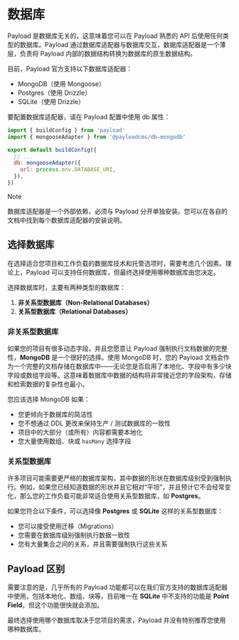 # 数据库

Payload 是数据库无关的，这意味着您可以在 Payload 熟悉的 API 后使用任何类型的数据库。Payload 通过数据库适配器与数据库交互，数据库适配器是一个薄层，负责将 Payload 内部的数据结构转换为数据库的原生数据结构。

目前，Payload 官方支持以下数据库适配器：

- MongoDB（使用 Mongoose）
- Postgres（使用 Drizzle）
- SQLite（使用 Drizzle）

要配置数据库适配器，请在 Payload 配置中使用 db 属性：

```javascript
import { buildConfig } from 'payload'
import { mongooseAdapter } from '@payloadcms/db-mongodb'

export default buildConfig({
  // ...
  db: mongooseAdapter({
    url: process.env.DATABASE_URI,
  }),
})
```

> [!NOTE]
>
> 数据库适配器是一个外部依赖，必须与 Payload 分开单独安装。您可以在各自的文档中找到每个数据库适配器的安装说明。

## 选择数据库

在选择适合您项目和工作负载的数据库技术和托管选项时，需要考虑几个因素。理论上，Payload 可以支持任何数据库，但最终选择使用哪种数据库由您决定。

选择数据库时，主要有两种类型的数据库：

1. **非关系型数据库（Non-Relational Databases）**
2. **关系型数据库（Relational Databases）**

### 非关系型数据库

如果您的项目有很多动态字段，并且您愿意让 Payload 强制执行文档数据的完整性，**MongoDB** 是一个很好的选择。使用 MongoDB 时，您的 Payload 文档会作为一个完整的文档存储在数据库中——无论您是否启用了本地化、字段中有多少块字段或数组字段等。这意味着数据库中数据的结构将非常接近您的字段架构，存储和检索数据的复杂性也最小。

您应该选择 MongoDB 如果：

- 您更倾向于数据库的简洁性
- 您不想通过 DDL 更改来保持生产 / 测试数据库的一致性
- 项目中的大部分（或所有）内容都需要本地化
- 您大量使用数组、块或 `hasMany` 选择字段

### 关系型数据库

许多项目可能需要更严格的数据库架构，其中数据的形状在数据库级别受到强制执行。例如，如果您已经知道数据的形状并且它相对“平坦”，并且预计它不会经常变化，那么您的工作负载可能非常适合使用关系型数据库，如 **Postgres**。

如果您符合以下条件，可以选择像 **Postgres** 或 **SQLite** 这样的关系型数据库：

- 您可以接受使用迁移（Migrations）
- 您需要在数据库级别强制执行数据一致性
- 您有大量集合之间的关系，并且需要强制执行这些关系

## Payload 区别

需要注意的是，几乎所有的 Payload 功能都可以在我们官方支持的数据库适配器中使用，包括本地化、数组、块等。目前唯一在 **SQLite** 中不支持的功能是 **Point Field**，但这个功能很快就会添加。

最终选择使用哪个数据库取决于您项目的需求，Payload 并没有特别推荐您使用哪种数据库。